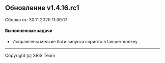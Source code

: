 ## Обновление v1.4.16.rc1

Сборка от: 30.11.2020 11:09:17

#### Выполненные задачи

* Исправлены мелкие баги запуска скрипта в tampermonkey

---

Copyright (c) SBIS Team
